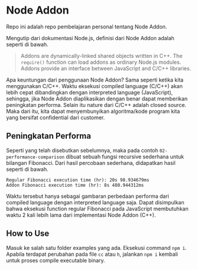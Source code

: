 # Node Addon

Repo ini adalah repo pembelajaran personal tentang Node Addon.

Mengutip dari dokumentasi Node.js, definisi dari Node Addon adalah seperti di bawah.

> Addons are dynamically-linked shared objects written in C++. The `require()` function can load addons as ordinary Node.js modules. Addons provide an interface between JavaScript and C/C++ libraries.

Apa keuntungan dari penggunaan Node Addon? Sama seperti ketika kita menggunakan C/C++. Waktu eksekusi compiled language (C/C++) akan lebih cepat dibandingkan dengan interpreted language (JavaScript), sehingga, jika Node Addon diaplikasikan dengan benar dapat memberikan peningkatan performa. Selain itu nature dari C/C++ adalah closed source. Maka dari itu, kita dapat menyembunyikan algoritma/kode program kita yang bersifat confidential dari customer.

## Peningkatan Performa

Seperti yang telah disebutkan sebelumnya, maka pada contoh `02-performance-comparison` dibuat sebuah fungsi recursive sederhana untuk bilangan Fibonacci. Dari hasil percobaan sederhana, didapatkan hasil seperti di bawah.

```
Regular Fibonacci execution time (hr): 20s 98.934679ms
Addon Fibonacci execution time (hr): 8s 480.944312ms
```

Waktu tersebut hanya sebagai gambaran perbedaan performa dari compiled language dengan interpreted language saja. Dapat disimpulkan bahwa eksekusi function regular Fibonacci pada JavaScript membutuhkan waktu 2 kali lebih lama dari implementasi Node Addon (C++).

## How to Use

Masuk ke salah satu folder examples yang ada. Eksekusi command `npm i`. Apabila terdapat perubahan pada file `cc` atau `h`, jalankan `npm i` kembali untuk proses compile executable binary.